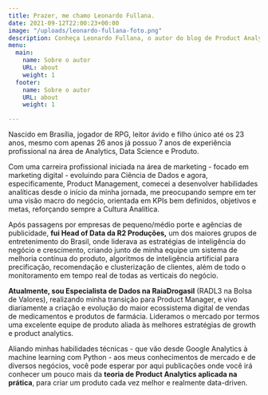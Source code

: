 ```yaml
---
title: Prazer, me chamo Leonardo Fullana.
date: 2021-09-12T22:00:23+00:00
image: "/uploads/leonardo-fullana-foto.png"
description: Conheça Leonardo Fullana, o autor do blog de Product Analytics.
menu:
  main:
    name: Sobre o autor
    URL: about
    weight: 1
  footer:
    name: Sobre o autor
    URL: about
    weight: 1

---
```

Nascido em Brasília, jogador de RPG, leitor ávido e filho único até os 23 anos, mesmo com apenas 26 anos já possuo 7 anos de experiência profissional na área de Analytics, Data Science e Produto.

Com uma carreira profissional iniciada na área de marketing - focado em marketing digital - evoluindo para Ciência de Dados e agora, especificamente, Product Management, comecei a desenvolver habilidades analíticas desde o início da minha jornada, me preocupando sempre em ter uma visão macro do negócio, orientada em KPIs bem definidos, objetivos e metas, reforçando sempre a Cultura Analítica.

Após passagens por empresas de pequeno/médio porte e agências de publicidade, **fui Head of Data da R2 Produções,** um dos maiores grupos de entretenimento do Brasil, onde liderava as estratégias de inteligência do negócio e crescimento, criando junto de minha equipe um sistema de melhoria contínua do produto, algoritmos de inteligência artificial para precificação, recomendação e clusterização de clientes, além de todo o monitoramento em tempo real de todas as verticais do negócio.

**Atualmente, sou Especialista de Dados na RaiaDrogasil** (RADL3 na Bolsa de Valores), realizando minha transição para Product Manager, e vivo diariamente a criação e evolução do maior ecossistema digital de vendas de medicamentos e produtos de farmácia. Lideramos o mercado por termos uma excelente equipe de produto aliada às melhores estratégias de growth e product analytics.

Aliando minhas habilidades técnicas - que vão desde Google Analytics à machine learning com Python - aos meus conhecimentos de mercado e de diversos negócios, você pode esperar por aqui publicações onde você irá conhecer um pouco mais da **teoria de Product Analytics aplicada na prática**, para criar um produto cada vez melhor e realmente data-driven.